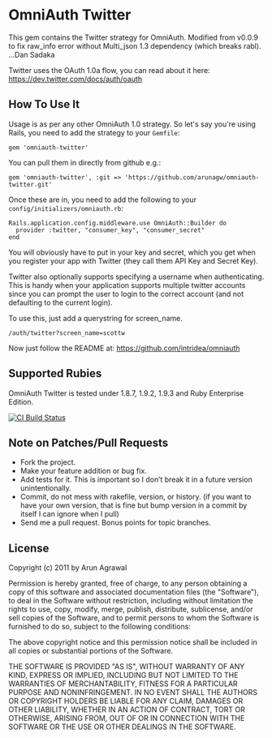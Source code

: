 # OmniAuth Twitter

This gem contains the Twitter strategy for OmniAuth.
Modified from v0.0.9 to fix raw_info error without Multi_json 1.3 dependency (which breaks rabl). ...Dan Sadaka

Twitter uses the OAuth 1.0a flow, you can read about it here: https://dev.twitter.com/docs/auth/oauth

## How To Use It

Usage is as per any other OmniAuth 1.0 strategy. So let's say you're using Rails, you need to add the strategy to your `Gemfile`:

    gem 'omniauth-twitter'

You can pull them in directly from github e.g.:

    gem 'omniauth-twitter', :git => 'https://github.com/arunagw/omniauth-twitter.git'

Once these are in, you need to add the following to your `config/initializers/omniauth.rb`:

    Rails.application.config.middleware.use OmniAuth::Builder do
      provider :twitter, "consumer_key", "consumer_secret" 
    end

You will obviously have to put in your key and secret, which you get when you register your app with Twitter (they call them API Key and Secret Key). 

Twitter also optionally supports specifying a username when authenticating. This is handy when your application supports multiple twitter accounts since you can prompt the user to login to the correct account (and not defaulting to the current login). 

To use this, just add a querystring for screen_name. 

	/auth/twitter?screen_name=scottw

Now just follow the README at: https://github.com/intridea/omniauth

## Supported Rubies

OmniAuth Twitter is tested under 1.8.7, 1.9.2, 1.9.3 and Ruby Enterprise Edition.

[![CI Build
Status](https://secure.travis-ci.org/arunagw/omniauth-twitter.png)](http://travis-ci.org/arunagw/omniauth-twitter)

## Note on Patches/Pull Requests

- Fork the project.
- Make your feature addition or bug fix.
- Add tests for it. This is important so I don’t break it in a future version unintentionally.
- Commit, do not mess with rakefile, version, or history. (if you want to have your own version, that is fine but bump version in a commit by itself I can ignore when I pull)
- Send me a pull request. Bonus points for topic branches.

## License

Copyright (c) 2011 by Arun Agrawal

Permission is hereby granted, free of charge, to any person obtaining a copy of this software and associated documentation files (the "Software"), to deal in the Software without restriction, including without limitation the rights to use, copy, modify, merge, publish, distribute, sublicense, and/or sell copies of the Software, and to permit persons to whom the Software is furnished to do so, subject to the following conditions:

The above copyright notice and this permission notice shall be included in all copies or substantial portions of the Software.

THE SOFTWARE IS PROVIDED "AS IS", WITHOUT WARRANTY OF ANY KIND, EXPRESS OR IMPLIED, INCLUDING BUT NOT LIMITED TO THE WARRANTIES OF MERCHANTABILITY, FITNESS FOR A PARTICULAR PURPOSE AND NONINFRINGEMENT. IN NO EVENT SHALL THE AUTHORS OR COPYRIGHT HOLDERS BE LIABLE FOR ANY CLAIM, DAMAGES OR OTHER LIABILITY, WHETHER IN AN ACTION OF CONTRACT, TORT OR OTHERWISE, ARISING FROM, OUT OF OR IN CONNECTION WITH THE SOFTWARE OR THE USE OR OTHER DEALINGS IN THE SOFTWARE.